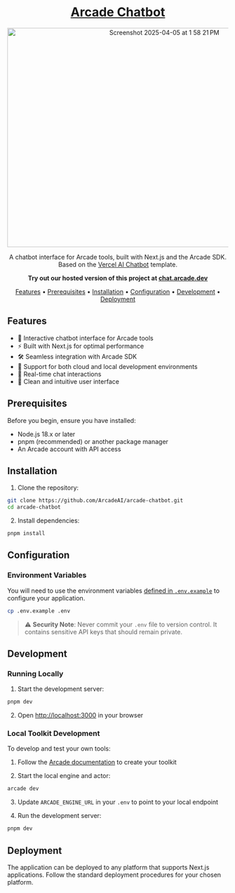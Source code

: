 <div align="center">
<p align="center">
  <a href="https://arcade.dev/">
    <h1 align="center">Arcade Chatbot</h1>
  </a>
</p>
<img width="700" height="500" alt="Screenshot 2025-04-05 at 1 58 21 PM" src="https://github.com/user-attachments/assets/b6251cab-d17a-40a6-b052-b4c989340ca6" />
</div>

<p align="center">
  A chatbot interface for Arcade tools, built with Next.js and the Arcade SDK.
  Based on the <a href="https://github.com/vercel/ai-chatbot">Vercel AI Chatbot</a> template.
</p>

<p align="center">
  <strong>
    Try out our hosted version of this project at <a href="https://chat.arcade.dev">chat.arcade.dev</a>
  </strong>
</p>

<p align="center">
  <a href="#features">Features</a> •
  <a href="#prerequisites">Prerequisites</a> •
  <a href="#installation">Installation</a> •
  <a href="#configuration">Configuration</a> •
  <a href="#development">Development</a> •
  <a href="#deployment">Deployment</a>
</p>

## Features

- 🤖 Interactive chatbot interface for Arcade tools
- ⚡️ Built with Next.js for optimal performance
- 🛠 Seamless integration with Arcade SDK
- 🔄 Support for both cloud and local development environments
- 💬 Real-time chat interactions
- 🎨 Clean and intuitive user interface

## Prerequisites

Before you begin, ensure you have installed:

- Node.js 18.x or later
- pnpm (recommended) or another package manager
- An Arcade account with API access

## Installation

1. Clone the repository:

```bash
git clone https://github.com/ArcadeAI/arcade-chatbot.git
cd arcade-chatbot
```

2. Install dependencies:

```bash
pnpm install
```

## Configuration

### Environment Variables

You will need to use the environment variables [defined in `.env.example`](.env.example) to configure your application.

```bash
cp .env.example .env
```

> ⚠️ **Security Note**: Never commit your `.env` file to version control. It contains sensitive API keys that should remain private.

## Development

### Running Locally

1. Start the development server:

```bash
pnpm dev
```

2. Open [http://localhost:3000](http://localhost:3000) in your browser

### Local Toolkit Development

To develop and test your own tools:

1. Follow the [Arcade documentation](https://docs.arcade.dev/home/build-tools/create-a-toolkit) to create your toolkit

2. Start the local engine and actor:

```bash
arcade dev
```

3. Update `ARCADE_ENGINE_URL` in your `.env` to point to your local endpoint

4. Run the development server:

```bash
pnpm dev
```

## Deployment

The application can be deployed to any platform that supports Next.js applications. Follow the standard deployment procedures for your chosen platform.
